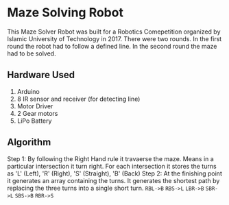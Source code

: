 # Maze Solving Robot

This Maze Solver Robot was built for a Robotics Comepetition organized by Islamic University of Technology in 2017. There were two rounds. In the first round the robot had to follow a defined line. In the second round the maze had to be solved. 

## Hardware Used
1. Arduino
2. 8 IR sensor and receiver (for detecting line)
3. Motor Driver
4. 2 Gear motors
5. LiPo Battery

## Algorithm
Step 1: By following the Right Hand rule it travaerse the maze. Means in a particular intersection it turn right. For each intersection it stores the turns as 'L' (Left), 'R' (Right), 'S' (Straight), 'B' (Back) 
Step 2: At the finishing point it generates an array containing the turns. It generates the shortest path by replacing the three turns into a single short turn. 
```RBL->B```
```RBS->L```
```LBR->B```
```SBR->L```
```SBS->B```
```RBR->S```

